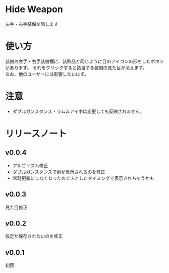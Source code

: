 # Hide Weapon
左手・右手装備を隠します
# 使い方
装備の左手・右手装備欄に、装飾品と同じように目のアイコンの形をしたボタンがあります。
それをクリックすると該当する装備の見た目が消えます。  
なお、他のユーザーには影響しないはず。

# 注意
* ダブルガンスタンス・ラムムアイ中は変更しても反映されません。
# リリースノート
## v0.0.4
* アルゴリズム修正
* ダブルガンスタンスで剣が表示されるのを修正
* 常時更新にしなくなったのでふとしたタイミングで表示されちゃうかも
## v0.0.3
見た目修正
## v0.0.2
設定が保存されないのを修正
## v0.0.1
初回
